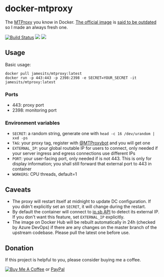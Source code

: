 # docker-mtproxy

The [MTProxy](https://github.com/TelegramMessenger/MTProxy) you know in Docker. [The official image](https://hub.docker.com/r/telegrammessenger/proxy/) is [said to be outdated](https://github.com/TelegramMessenger/MTProxy#docker-image) so I made an always fresh one.

[![Build Status](https://dev.azure.com/nekomimiswitch/General/_apis/build/status/MTProxy%20Docker%20Image)](https://dev.azure.com/nekomimiswitch/General/_build/latest?definitionId=32)
[![](https://images.microbadger.com/badges/version/jamesits/mtproxy.svg)](https://microbadger.com/images/jamesits/mtproxy "Get your own version badge on microbadger.com")
[![](https://images.microbadger.com/badges/image/jamesits/mtproxy.svg)](https://microbadger.com/images/jamesits/mtproxy "Get your own image badge on microbadger.com")

## Usage

Basic usage:

```shell
docker pull jamesits/mtproxy:latest
docker run -p 443:443 -p 2398:2398 -e SECRET=YOUR_SECRET -it jamesits/mtproxy:latest
```

### Ports 

* 443: proxy port
* 2398: monitoring port

### Environment variables

* `SECRET`: a random string, generate one with `head -c 16 /dev/urandom | xxd -ps`
* `TAG`: your proxy tag, register with [@MTProxybot](https://t.me/MTProxybot) and you will get one
* `EXTERNAL_IP`: your global routable IP for users to connect, only needed if your server ingress and egress connections use different IPs
* `PORT`: your user-facing port, only needed if is not 443. This is only for display information; you shall still forward that external port to 443 in container
* `WORKERS`: CPU threads, default=1

## Caveats

* The proxy will restart itself at midnight to update DC configuration. If you didn't explicitly set an `SECRET`, it will change during the restart.
* By default the container will connect to [ip.sb API](https://ip.sb/api/) to detect its external IP. If you don't want this feature, set `EXTERNAL_IP` explicitly.
* The image on Docker Hub will be rebuilt automatically in 24h (checked by Azure DevOps) if there are any changes on the master branch of the upstream codebase. Please pull the latest one before use.

## Donation

If this project is helpful to you, please consider buying me a coffee.

[![Buy Me A Coffee](https://www.buymeacoffee.com/assets/img/custom_images/orange_img.png)](https://www.buymeacoffee.com/Jamesits) or [PayPal](https://paypal.me/Jamesits)

